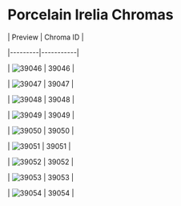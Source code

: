 # Porcelain Irelia Chromas


| Preview | Chroma ID |

|---------|-----------|

| ![39046](https://raw.communitydragon.org/latest/plugins/rcp-be-lol-game-data/global/default/v1/champion-chroma-images/39/39046.png) | 39046 |

| ![39047](https://raw.communitydragon.org/latest/plugins/rcp-be-lol-game-data/global/default/v1/champion-chroma-images/39/39047.png) | 39047 |

| ![39048](https://raw.communitydragon.org/latest/plugins/rcp-be-lol-game-data/global/default/v1/champion-chroma-images/39/39048.png) | 39048 |

| ![39049](https://raw.communitydragon.org/latest/plugins/rcp-be-lol-game-data/global/default/v1/champion-chroma-images/39/39049.png) | 39049 |

| ![39050](https://raw.communitydragon.org/latest/plugins/rcp-be-lol-game-data/global/default/v1/champion-chroma-images/39/39050.png) | 39050 |

| ![39051](https://raw.communitydragon.org/latest/plugins/rcp-be-lol-game-data/global/default/v1/champion-chroma-images/39/39051.png) | 39051 |

| ![39052](https://raw.communitydragon.org/latest/plugins/rcp-be-lol-game-data/global/default/v1/champion-chroma-images/39/39052.png) | 39052 |

| ![39053](https://raw.communitydragon.org/latest/plugins/rcp-be-lol-game-data/global/default/v1/champion-chroma-images/39/39053.png) | 39053 |

| ![39054](https://raw.communitydragon.org/latest/plugins/rcp-be-lol-game-data/global/default/v1/champion-chroma-images/39/39054.png) | 39054 |